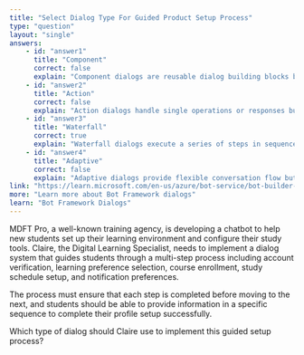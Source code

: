 ```yaml
---
title: "Select Dialog Type For Guided Product Setup Process"
type: "question"
layout: "single"
answers:
    - id: "answer1"
      title: "Component"
      correct: false
      explain: "Component dialogs are reusable dialog building blocks but don't provide the sequential step-by-step structure needed for guided processes."
    - id: "answer2"
      title: "Action"
      correct: false
      explain: "Action dialogs handle single operations or responses but lack the sequential flow control required for multi-step setup processes."
    - id: "answer3"
      title: "Waterfall"
      correct: true
      explain: "Waterfall dialogs execute a series of steps in sequence, making them ideal for guided processes where each step depends on the previous one."
    - id: "answer4"
      title: "Adaptive"
      correct: false
      explain: "Adaptive dialogs provide flexible conversation flow but are more complex than needed for straightforward sequential setup processes."
link: "https://learn.microsoft.com/en-us/azure/bot-service/bot-builder-dialog-manage-conversation-flow"
more: "Learn more about Bot Framework dialogs"
learn: "Bot Framework Dialogs"
---
```


MDFT Pro, a well-known training agency, is developing a chatbot to help new students set up their learning environment and configure their study tools. Claire, the Digital Learning Specialist, needs to implement a dialog system that guides students through a multi-step process including account verification, learning preference selection, course enrollment, study schedule setup, and notification preferences. 

The process must ensure that each step is completed before moving to the next, and students should be able to provide information in a specific sequence to complete their profile setup successfully.

Which type of dialog should Claire use to implement this guided setup process?